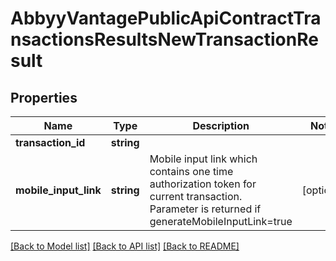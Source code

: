 # AbbyyVantagePublicApiContractTransactionsResultsNewTransactionResult

## Properties
Name | Type | Description | Notes
------------ | ------------- | ------------- | -------------
**transaction_id** | **string** |  | 
**mobile_input_link** | **string** | Mobile input link which contains one time authorization token for current transaction.  Parameter is returned if generateMobileInputLink&#x3D;true | [optional] 

[[Back to Model list]](../../README.md#documentation-for-models) [[Back to API list]](../../README.md#documentation-for-api-endpoints) [[Back to README]](../../README.md)

